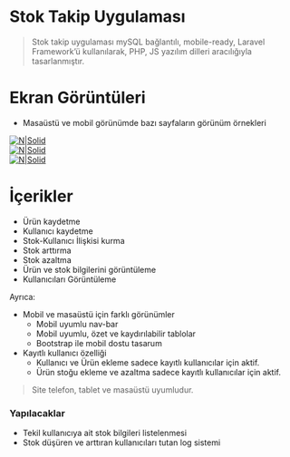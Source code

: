 <h1 class="code-line" data-line-start=0 data-line-end=1 ><a id="Stok_Takip_Uygulamas_0"></a>Stok Takip Uygulaması</h1>
 
<blockquote>
<p class="has-line-data" data-line-start="5" data-line-end="6">Stok takip uygulaması mySQL bağlantılı, mobile-ready, Laravel Framework’ü kullanılarak, PHP, JS yazılım dilleri aracılığıyla tasarlanmıştır.</p>
</blockquote>

<h1 class="code-line" data-line-start=2 data-line-end=3 ><a id="Ekran_Grntleri_2"></a>Ekran Görüntüleri</h1> <ul> <li class="has-line-data" data-line-start="4" data-line-end="5">Masaüstü ve mobil görünümde bazı sayfaların görünüm örnekleri</li> </ul> <p class="has-line-data" data-line-start="7" data-line-end="10"><a href="https://nodesource.com/products/nsolid"><img src="https://i.hizliresim.com/lQNqWE.png" alt="N|Solid"></a><br> <a href="https://nodesource.com/products/nsolid"><img src="https://i.hizliresim.com/2Oo6EN.png" alt="N|Solid"></a><br> <a href="https://nodesource.com/products/nsolid"><img src="https://i.hizliresim.com/1pZ6GG.png" alt="N|Solid"></a></p>

<h1 class="code-line" data-line-start=11 data-line-end=12 ><a id="erikler_11"></a>İçerikler</h1>
<ul>
<li class="has-line-data" data-line-start="13" data-line-end="14">Ürün kaydetme</li>
<li class="has-line-data" data-line-start="14" data-line-end="15">Kullanıcı kaydetme</li>
<li class="has-line-data" data-line-start="15" data-line-end="16">Stok-Kullanıcı İlişkisi kurma</li>
<li class="has-line-data" data-line-start="16" data-line-end="17">Stok arttırma</li>
<li class="has-line-data" data-line-start="17" data-line-end="18">Stok azaltma</li>
<li class="has-line-data" data-line-start="18" data-line-end="19">Ürün ve stok bilgilerini görüntüleme</li>
<li class="has-line-data" data-line-start="19" data-line-end="20">Kullanıcıları Görüntüleme</li>
</ul>
<p class="has-line-data" data-line-start="22" data-line-end="23">Ayrıca:</p>
<ul>
<li class="has-line-data" data-line-start="23" data-line-end="27">Mobil ve masaüstü için farklı görünümler
<ul>
<li class="has-line-data" data-line-start="24" data-line-end="25">Mobil uyumlu nav-bar</li>
<li class="has-line-data" data-line-start="25" data-line-end="26">Mobil uyumlu, özet ve kaydırılabilir tablolar</li>
<li class="has-line-data" data-line-start="26" data-line-end="27">Bootstrap ile mobil dostu tasarum</li>
</ul>
</li>
<li class="has-line-data" data-line-start="27" data-line-end="30">Kayıtlı kullanıcı özelliği
<ul>
<li class="has-line-data" data-line-start="28" data-line-end="29">Kullanıcı ve Ürün ekleme sadece kayıtlı kullanıcılar için aktif.</li>
<li class="has-line-data" data-line-start="29" data-line-end="30">Ürün stoğu ekleme ve azaltma sadece kayıtlı kullanıcılar için aktif.</li>
</ul>
</li>
</ul>
<blockquote>
<p class="has-line-data" data-line-start="33" data-line-end="34">Site telefon, tablet ve masaüstü uyumludur.</p>
</blockquote>
<h3 class="code-line" data-line-start=39 data-line-end=40 ><a id="Yaplacaklar_39"></a>Yapılacaklar</h3>
<ul>
<li class="has-line-data" data-line-start="41" data-line-end="42">Tekil kullanıcıya ait stok bilgileri listelenmesi</li>
<li class="has-line-data" data-line-start="42" data-line-end="43">Stok düşüren ve arttıran kullanıcıları tutan log sistemi</li>
</ul>

 
